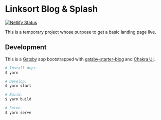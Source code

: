 # Linksort Blog & Splash

[![Netlify Status](https://api.netlify.com/api/v1/badges/1f069efb-3cbb-4788-840c-b87fb1cb7e2a/deploy-status)](https://app.netlify.com/sites/sharp-saha-7a12af/deploys)

This is a temporary project whose purpose to get a basic landing page live.

## Development

This is a [Gatsby](https://www.gatsbyjs.com/) app bootstrapped with [gatsby-starter-blog](https://github.com/gatsbyjs/gatsby-starter-blog) and [Chakra UI](https://chakra-ui.com/).

```bash
# Install deps.
$ yarn

# Develop.
$ yarn start

# Build.
$ yarn build

# Serve.
$ yarn serve
```

